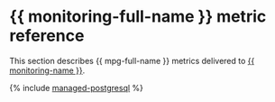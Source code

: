 # {{ monitoring-full-name }} metric reference

This section describes {{ mpg-full-name }} metrics delivered to [{{ monitoring-name }}](../monitoring/).

{% include [managed-postgresql](../_includes/monitoring/metrics-ref/managed-postgresql.md) %}
